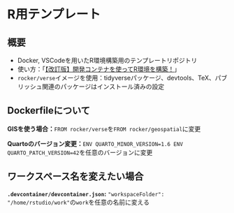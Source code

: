 # R用テンプレート

## 概要

- Docker, VSCodeを用いたR環境構築用のテンプレートリポジトリ
- 使い方：「[【改訂版】開発コンテナを使ってR環境を構築！](https://yo5uke/github.io/pages/tips/241219_container/index.html)」
- `rocker/verse`イメージを使用：tidyverseパッケージ、devtools、TeX、パブリッシュ関連のパッケージはインストール済みの設定

## Dockerfileについて

**GISを使う場合：**`FROM rocker/verse`を`FROM rocker/geospatial`に変更

**Quartoのバージョン変更：**`ENV QUARTO_MINOR_VERSION=1.6 ENV QUARTO_PATCH_VERSION=42`を任意のバージョンに変更

## ワークスペース名を変えたい場合

**`.devcontainer/devcontainer.json`:** `"workspaceFolder": "/home/rstudio/work"`の`work`を任意の名前に変える
